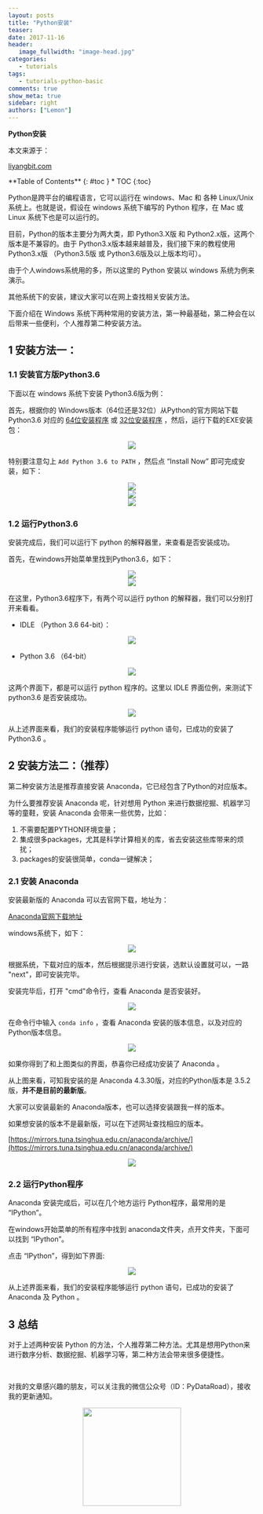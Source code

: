 ```yaml
---
layout: posts
title: "Python安装"
teaser:
date: 2017-11-16
header:
   image_fullwidth: "image-head.jpg"
categories:
   - tutorials
tags:
   - tutorials-python-basic
comments: true
show_meta: true
sidebar: right
authors: ["Lemon"]
---
```


**Python安装**

本文来源于：
<!-- [liyangbit.com](liyangbit.com) -->
<a href="http://liyangbit.com" target="blank">liyangbit.com</a>

<div class="panel radius" markdown="1">
**Table of Contents**
{: #toc }
*  TOC
{:toc}
</div>


Python是跨平台的编程语言，它可以运行在 windows、Mac 和 各种 Linux/Unix 系统上。也就是说，假设在 windows 系统下编写的 Python 程序，在 Mac 或 Linux 系统下也是可以运行的。

目前，Python的版本主要分为两大类，即 Python3.X版 和 Python2.x版，这两个版本是不兼容的。由于 Python3.x版本越来越普及，我们接下来的教程使用 Python3.x版 （Python3.5版 或 Python3.6版及以上版本均可）。

由于个人windows系统用的多，所以这里的 Python 安装以 windows 系统为例来演示。

其他系统下的安装，建议大家可以在网上查找相关安装方法。

下面介绍在 Windows 系统下两种常用的安装方法，第一种最基础，第二种会在以后带来一些便利，个人推荐第二种安装方法。

## 1 安装方法一：

### 1.1 安装官方版Python3.6

下面以在 windows 系统下安装 Python3.6版为例：

首先，根据你的 Windows版本（64位还是32位）从Python的官方网站下载 Python3.6 对应的 <a href="https://www.python.org/ftp/python/3.6.3/python-3.6.3-amd64.exe" target="blank">64位安装程序</a>  或 <a href="https://www.python.org/ftp/python/3.6.3/python-3.6.3.exe" target="blank">32位安装程序</a> ，然后，运行下载的EXE安装包：


<div align="center">
    <img src="/images/tutorials/1-python-basic/1-py-install-1.png">
</div>

特别要注意勾上 `Add Python 3.6 to PATH` ，然后点 “Install Now” 即可完成安装，如下：

<div align="center">
    <img src="/images/tutorials/1-python-basic/1-py-install-2.png">
</div>

<div align="center">
    <img src="/images/tutorials/1-python-basic/1-py-install-3.png">
</div>

<div align="center">
    <img src="/images/tutorials/1-python-basic/1-py-install-4.png">
</div>

### 1.2 运行Python3.6

安装完成后，我们可以运行下 python 的解释器里，来查看是否安装成功。

首先，在windows开始菜单里找到Python3.6，如下：

<div align="center">
    <img src="/images/tutorials/1-python-basic/1-py-install-5.png">
</div>


<div align="center">
    <img src="/images/tutorials/1-python-basic/1-py-install-6.png">
</div>

在这里，Python3.6程序下，有两个可以运行 python 的解释器，我们可以分别打开来看看。

* IDLE （Python 3.6 64-bit）：

<div align="center">
    <img src="/images/tutorials/1-python-basic/1-py-install-7.png">
</div>

* Python 3.6 （64-bit）

<div align="center">
    <img src="/images/tutorials/1-python-basic/1-py-install-8.png">
</div>

这两个界面下，都是可以运行 python 程序的。这里以 IDLE 界面位例，来测试下 python3.6 是否安装成功。

<div align="center">
    <img src="/images/tutorials/1-python-basic/1-py-install-9.png">
</div>

从上述界面来看，我们的安装程序能够运行 python 语句，已成功的安装了 Python3.6 。


## 2 安装方法二：（推荐）

第二种安装方法是推荐直接安装 Anaconda，它已经包含了Python的对应版本。

为什么要推荐安装 Anaconda 呢，针对想用 Python 来进行数据挖掘、机器学习等的童鞋，安装 Anaconda 会带来一些优势，比如：

1. 不需要配置PYTHON环境变量；
1. 集成很多packages，尤其是科学计算相关的库，省去安装这些库带来的烦扰；
1. packages的安装很简单，conda一键解决；

### 2.1 安装 Anaconda

安装最新版的 Anaconda 可以去官网下载，地址为：

[Anaconda官网下载地址](https://www.anaconda.com/download/)

windows系统下，如下：

<div align="center">
    <img src="/images/tutorials/1-python-basic/1-py-install-10.png">
</div>

根据系统，下载对应的版本，然后根据提示进行安装，选默认设置就可以，一路 "next"，即可安装完毕。

安装完毕后，打开 "cmd"命令行，查看 Anaconda 是否安装好。

<div align="center">
    <img src="/images/tutorials/1-python-basic/1-py-install-11.png">
</div>

在命令行中输入 `conda info` ，查看 Anaconda 安装的版本信息，以及对应的Python版本信息。

<div align="center">
    <img src="/images/tutorials/1-python-basic/1-py-install-12.png">
</div>

如果你得到了和上图类似的界面，恭喜你已经成功安装了 Anaconda 。

从上图来看，可知我安装的是 Anaconda 4.3.30版，对应的Python版本是 3.5.2版，**并不是目前的最新版**。

大家可以安装最新的 Anaconda版本，也可以选择安装跟我一样的版本。

如果想安装的版本不是最新版，可以在下述网址查找相应的版本。

[https://mirrors.tuna.tsinghua.edu.cn/anaconda/archive/](https://mirrors.tuna.tsinghua.edu.cn/anaconda/archive/)

<div align="center">
    <img src="/images/tutorials/1-python-basic/1-py-install-13.png">
</div>

### 2.2 运行Python程序

Anaconda 安装完成后，可以在几个地方运行 Python程序，最常用的是 “IPython”。

在windows开始菜单的所有程序中找到 anaconda文件夹，点开文件夹，下面可以找到 “IPython”。

点击 “IPython”，得到如下界面:

<div align="center">
    <img src="/images/tutorials/1-python-basic/1-py-install-14.png">
</div>

从上述界面来看，我们的安装程序能够运行 python 语句，已成功的安装了 Anaconda 及 Python 。


## 3 总结

对于上述两种安装 Python 的方法，个人推荐第二种方法。尤其是想用Python来进行数序分析、数据挖掘、机器学习等，第二种方法会带来很多便捷性。

<br>

对我的文章感兴趣的朋友，可以关注我的微信公众号（ID：PyDataRoad），接收我的更新通知。

<div align="center">
    <img src="/images/qrcode.jpg" width="200">
</div>
